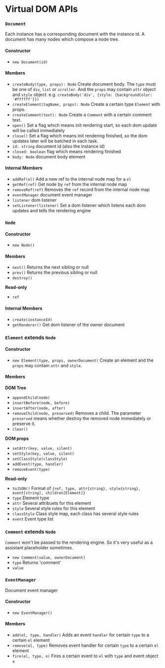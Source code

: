 # Virtual DOM APIs

### `Document`

Each instance has a corresponding document with the instance id. A document has many nodes which compose a node tree.

#### Constructor

* `new Document(id)`

#### Members

* `createBody(type, props): Node` Create document body. The `type` must be one of `div`, `list` or `scroller`. And the `props` may contain `attr` object and `style` object. e.g. `createBody('div', {style: {backgroundColor: '#ffffff'}})`
* `createElement(tagName, props): Node` Create a certain type `Element` with props.
* `createComment(text): Node` Create a `Comment` with a certain comment text.
* `open()` Set a flag which means init rendering start, so each dom update will be called immediately
* `close()` Set a flag which means init rendering finished, so the dom updates later will be batched in each task.
* `id: string` document id (also the instance id)
* `closed: boolean` flag which means rendering finished
* `body: Node` document body element

#### Internal Members

* `addRef(el)` Add a new ref to the internal node map for a `el`
* `getRef(ref)` Get node by `ref` from the internal node map
* `removeRef(ref)` Removes the `ref` record from the internal node map
* `eventManager` document event manager
* `listener` dom listener
* `setListener(listener)` Set a dom listener which listens each dom updates and tells the rendering engine

### `Node`

#### Constructor

* `new Node()`

#### Members

* `next()` Returns the next sibling or null
* `prev()` Returns the previous sibling or null
* `destroy()`

**Read-only**

* `ref`

#### Internal Members

* `create(instanceId)`
* `getRenderer()` Get dom listener of the owner document

### `Element` extends `Node`

#### Constructor

* `new Element(type, props, ownerDocument)` Create an element and the `props` may contain `attr` and `style`.

#### Members

**DOM Tree**

* `appendChild(node)`
* `insertBefore(node, before)`
* `insertAfter(node, after)`
* `removeChild(node, preserved)` Removes a child. The parameter `preserved` means whether destroy the removed node immediately or preserve it.
* `clear()`

**DOM props**

* `setAttr(key, value, silent)`
* `setStyle(key, value, silent)`
* `setClassStyle(classStyle)`
* `addEvent(type, handler)`
* `removeEvent(type)`

**Read-only**

* `toJSON()` Format of `{ref, type, attr{string}, style{string}, event[string], children[Element]}`
* `type` Element type
* `attr` Several attribuets for this element
* `style` Several style rules for this element
* `classStyle` Class style map, each class has several style rules
* `event` Event type list

### `Comment` extends `Node`

`Comment` won't be passed to the rendering engine. So it's very useful as a assistant placeholder sometimes.

* `new Comment(value, ownerDocument)`
* `type` Returns 'comment'
* `value`

### `EventManager`

Document event manager

#### Constructor

* `new EventManager()`

#### Members

* `add(el, type, handler)` Adds an event `handler` for certain `type` to a certain `el` element
* `remove(el, type)` Removes event handler for certain `type` to a certain `el` element
* `fire(el, type, e)` Fires a certain event to `el` with `type` and event object `e`

